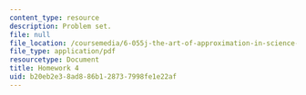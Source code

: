 ```yaml
---
content_type: resource
description: Problem set.
file: null
file_location: /coursemedia/6-055j-the-art-of-approximation-in-science-and-engineering-spring-2008/b20eb2e38ad886b128737998fe1e22af_hw04.pdf
file_type: application/pdf
resourcetype: Document
title: Homework 4
uid: b20eb2e3-8ad8-86b1-2873-7998fe1e22af
---
```

